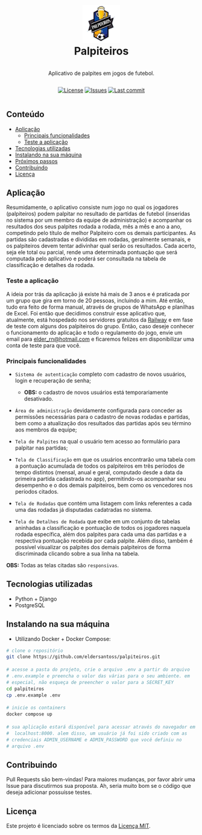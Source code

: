 <div style="display:flex; flex-direction:column; align-items:center">
<img src="core\static\core\img\palpiteiros.png" width="100px">
<h1 style="text-align:center; width:100%; margin-top:5px">Palpiteiros</h1>
<p>Aplicativo de palpites em jogos de futebol.</p>

[![License](https://img.shields.io/github/license/eldersantoss/palpiteiros)](https://github.com/eldersantoss/palpiteiros/blob/main/LICENSE)
[![Issues](https://img.shields.io/github/issues/eldersantoss/palpiteiros)](https://github.com/eldersantoss/palpiteiros/issues)
[![Last commit](https://img.shields.io/github/last-commit/eldersantoss/palpiteiros)](https://github.com/eldersantoss/palpiteiros/commits/main)
</div>



## **Conteúdo**

* [Aplicação](#aplicação)
  * [Principais funcionalidades](#principais-funcionalidades)
  * [Teste a aplicação](#teste-a-aplicação)
* [Tecnologias utilizadas](#tecnologias-utilizadas)
* [Instalando na sua máquina](#instalando-na-sua-máquina)
* [Próximos passos](#próximos-passos)
* [Contribuindo](#contribuindo)
* [Licença](#licença)

## **Aplicação**

Resumidamente, o aplicativo consiste num jogo no qual os jogadores
(palpiteiros) podem palpitar no resultado de partidas de futebol
(inseridas no sistema por um membro da equipe de administração)
e acompanhar os resultados dos seus palpites rodada a rodada, mês a mês
e ano a ano, competindo pelo título de melhor Palpiteiro com os demais
participantes. As partidas são cadastradas e divididas em rodadas,
geralmente semanais, e os palpiteiros devem tentar adivinhar qual serão
os resultados. Cada acerto, seja ele total ou parcial, rende uma
determinada pontuação que será computada pelo aplicativo e poderá ser
consultada na tabela de classificação e detalhes da rodada.

### **Teste a aplicação**

A ideia por trás da aplicação já existe há mais de 3 anos e é praticada
por um grupo que gira em torno de 20 pessoas, incluindo a mim. Até
então, tudo era feito de forma manual, através de grupos de WhatsApp e
planilhas de Excel. Foi então que decidimos construir esse aplicativo
que, atualmente, está hospedado nos servidores gratuitos da
[Railway](https://railway.app/) e em fase de teste com alguns dos
palpiteiros do grupo. Então, caso deseje conhecer o funcionamento do
aplicação e todo o regulamento do jogo, envie um email para
elder_rn@hotmail.com e ficaremos felizes em disponibilizar uma conta de
teste para que você.

### **Principais funcionalidades**

* `Sistema de autenticação` completo com cadastro de novos usuários,
login e recuperação de senha;

  * **OBS:** o cadastro de novos usuários está temporariamente
  desativado.

* `Área de administração` devidamente configurada para conceder as
permissões necessárias para o cadastro de novas rodadas e partidas,
bem como a atualização dos resultados das partidas após seu término
aos membros da equipe;

* `Tela de Palpites` na qual o usuário tem acesso ao formulário para
palpitar nas partidas;

* `Tela de Classificação` em que os usuários encontrarão uma tabela com a
pontuação acumulada de todos os palpiteiros em três períodos de tempo
distintos (mensal, anual e geral, computado desde a data da primeira
partida cadastrada no app), permitindo-os acompanhar seu desempenho e o
dos demais palpiteiros, bem como os vencedores nos períodos citados.

* `Tela de Rodadas` que contém uma listagem com links referentes a cada
uma das rodadas já disputadas cadatradas no sistema.

* `Tela de Detalhes de Rodada` que exibe em um conjunto de tabelas
aninhadas a classificação e pontuação de todos os jogadores naquela
rodada específica, além dos palpites para cada uma das partidas e a
respectiva pontuação recebida por cada palpite. Além disso, também é
possível visualizar os palpites dos demais palpiteiros de forma
discriminada clicando sobre a sua linha na tabela.

**OBS:** Todas as telas citadas são `responsivas`.

## **Tecnologias utilizadas**

* Python + Django
* PostgreSQL

## **Instalando na sua máquina**

* Utilizando Docker + Docker Compose:

```bash
# clone o repositório
git clone https://github.com/eldersantoss/palpiteiros.git

# acesse a pasta do projeto, crie o arquivo .env a partir do arquivo
# .env.example e preencha o valor das várias para o seu ambiente. em
# especial, não esqueça de preencher o valor para a SECRET_KEY
cd palpiteiros
cp .env.example .env

# inicie os containers
docker compose up

# sua aplicação estará disponível para acessar através do navegador em
#  localhost:8000. alem disso, um usuário já foi sido criado com as
# credenciais ADMIN_USERNAME e ADMIN_PASSWORD que você definiu no
# arquivo .env
```

## **Contribuindo**

Pull Requests são bem-vindas! Para maiores mudanças, por favor abrir uma Issue para discutirmos sua proposta. Ah, seria muito bom se o código que deseja adicionar possuísse testes.

## **Licença**

Este projeto é licenciado sobre os termos da [Licença MIT](https://github.com/eldersantoss/palpiteiros/blob/main/LICENSE).
